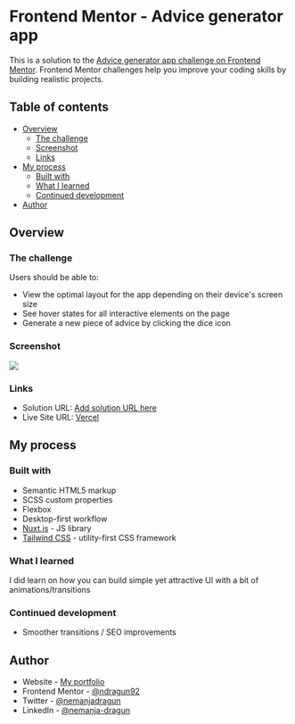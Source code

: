 # Frontend Mentor - Advice generator app

This is a solution to the [Advice generator app challenge on Frontend Mentor](https://www.frontendmentor.io/challenges/advice-generator-app-QdUG-13db). Frontend Mentor challenges help you improve your coding skills by building realistic projects.

## Table of contents

- [Overview](#overview)
    - [The challenge](#the-challenge)
    - [Screenshot](#screenshot)
    - [Links](#links)
- [My process](#my-process)
    - [Built with](#built-with)
    - [What I learned](#what-i-learned)
    - [Continued development](#continued-development)
- [Author](#author)

## Overview

### The challenge

Users should be able to:

- View the optimal layout for the app depending on their device's screen size
- See hover states for all interactive elements on the page
- Generate a new piece of advice by clicking the dice icon

### Screenshot

![](https://advice-generator-app-seven-psi.vercel.app/images/screenshot.png)

### Links

- Solution URL: [Add solution URL here](https://www.frontendmentor.io/solutions/advice-generator-app-made-with-nuxt-3-tailwind-5Lwu9p67pv)
- Live Site URL: [Vercel](https://advice-generator-app-seven-psi.vercel.app/)

## My process

### Built with

- Semantic HTML5 markup
- SCSS custom properties
- Flexbox
- Desktop-first workflow
- [Nuxt.js](https://nuxt.com/) - JS library
- [Tailwind CSS](https://tailwindcss.com/) - utility-first CSS framework

### What I learned

I did learn on how you can build simple yet attractive UI with a bit of animations/transitions

### Continued development

- Smoother transitions / SEO improvements

## Author

- Website - [My portfolio](https://ndragun92.github.io/portfolio/)
- Frontend Mentor - [@ndragun92](https://www.frontendmentor.io/profile/ndragun92)
- Twitter - [@nemanjadragun](https://www.twitter.com/nemanjadragun)
- LinkedIn - [@nemanja-dragun](https://www.linkedin.com/in/nemanja-dragun/)
